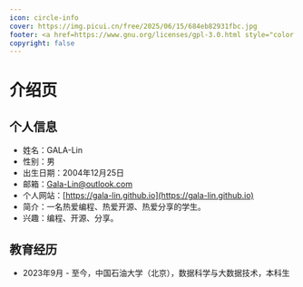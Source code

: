```yaml
---
icon: circle-info
cover: https://img.picui.cn/free/2025/06/15/684eb82931fbc.jpg
footer: <a href=https://www.gnu.org/licenses/gpl-3.0.html style="color:#808080"> GPL-3.0 Licensed </a> | Copyright © 2025-present <a href="https://github.com/GALA-Lin" style="color:#808080">GALA-Lin</a>
copyright: false
---
```


# 介绍页

## 个人信息

- 姓名：GALA-Lin
- 性别：男
- 出生日期：2004年12月25日
- 邮箱：<EMAIL>Gala-Lin@outlook.com</EMAIL>
- 个人网站：[https://gala-lin.github.io](https://gala-lin.github.io)
- 简介：一名热爱编程、热爱开源、热爱分享的学生。
- 兴趣：编程、开源、分享。

## 教育经历

- 2023年9月 - 至今，中国石油大学（北京），数据科学与大数据技术，本科生
